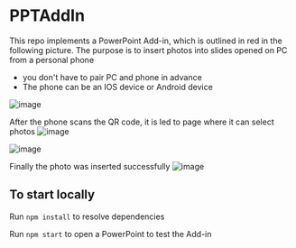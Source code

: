 # PPTAddIn

This repo implements a PowerPoint Add-in, which is outlined in red in the following picture.
The purpose is to insert photos into slides opened on PC from a personal phone
- you don't have to pair PC and phone in advance
- The phone can be an IOS device or Android device

![image](https://github.com/martibook/PPTAddIn/assets/20094820/5c9d2d19-c6cc-4d8a-8a70-5d8e8d7e6a46)


After the phone scans the QR code, it is led to page where it can select photos
![image](https://github.com/martibook/PPTAddIn/assets/20094820/1fff1bb5-7381-4fec-82fe-59b75e92dcac)

![image](https://github.com/martibook/PPTAddIn/assets/20094820/d91e53c4-eb91-47d0-a459-4916259246b3)


Finally the photo was inserted successfully
![image](https://github.com/martibook/PPTAddIn/assets/20094820/d3455b0a-9428-4d5c-af38-12806bb8879b)



## To start locally

Run `npm install` to resolve dependencies

Run `npm start` to open a PowerPoint to test the Add-in
